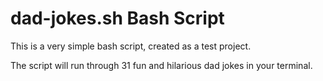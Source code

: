 # dad-jokes.sh Bash Script

This is a very simple bash script, created as a test project.

The script will run through 31 fun and hilarious dad jokes in your terminal.  
